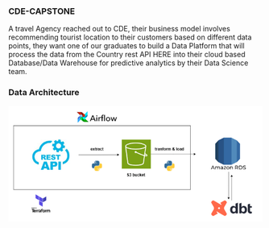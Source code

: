 ### CDE-CAPSTONE

A travel Agency reached out to CDE, their business model involves recommending tourist location to their customers based on different data points, they want one of our graduates to build a Data Platform that will process the data from the Country rest API HERE into their cloud based Database/Data Warehouse for predictive analytics by their Data Science team.


### Data Architecture
![data_work_flow](capstone_architecture.png)
